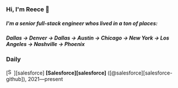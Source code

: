 ### Hi, I'm Reece 👋

##### I'm a senior full-stack engineer whos lived in a ton of places:
##### Dallas -> Denver -> Dallas -> Austin -> Chicago -> New York -> Los Angeles -> Nashville -> Phoenix

### Daily
[<img src="https://avatars.githubusercontent.com/u/453694?v=4" alt="Salesforce logo" width="16" height="16" />][salesforce] **[Salesforce][salesforce]** ([@salesforce][salesforce-github]), 2021—present
